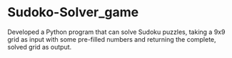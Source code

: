 # Sudoko-Solver_game
Developed a Python program that can solve Sudoku puzzles, taking a 9x9 grid as input with some pre-filled numbers and returning the complete, solved grid as output.
